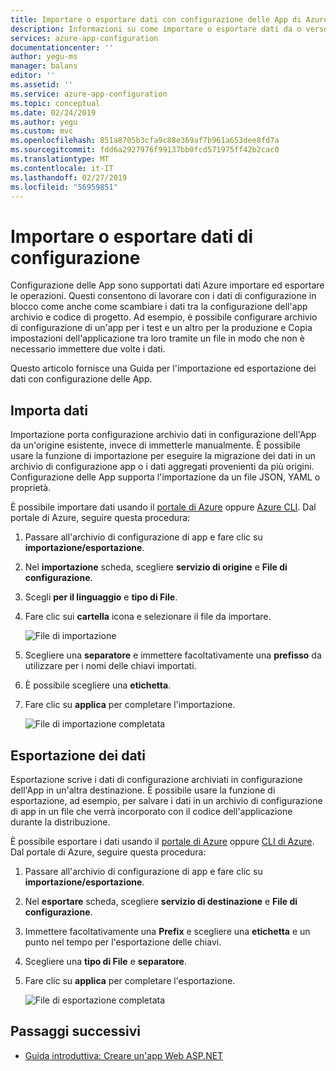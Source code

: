```yaml
---
title: Importare o esportare dati con configurazione delle App di Azure | Microsoft Docs
description: Informazioni su come importare o esportare dati da o verso una configurazione di App di Azure
services: azure-app-configuration
documentationcenter: ''
author: yegu-ms
manager: balans
editor: ''
ms.assetid: ''
ms.service: azure-app-configuration
ms.topic: conceptual
ms.date: 02/24/2019
ms.author: yegu
ms.custom: mvc
ms.openlocfilehash: 851a8705b3cfa9c88e369af7b961a653dee8fd7a
ms.sourcegitcommit: fdd6a2927976f99137bb0fcd571975ff42b2cac0
ms.translationtype: MT
ms.contentlocale: it-IT
ms.lasthandoff: 02/27/2019
ms.locfileid: "56959851"
---
```

# <a name="import-or-export-configuration-data"></a>Importare o esportare dati di configurazione

Configurazione delle App sono supportati dati Azure importare ed esportare le operazioni. Questi consentono di lavorare con i dati di configurazione in blocco come anche come scambiare i dati tra la configurazione dell'app archivio e codice di progetto. Ad esempio, è possibile configurare archivio di configurazione di un'app per i test e un altro per la produzione e Copia impostazioni dell'applicazione tra loro tramite un file in modo che non è necessario immettere due volte i dati.

Questo articolo fornisce una Guida per l'importazione ed esportazione dei dati con configurazione delle App.

## <a name="import-data"></a>Importa dati

Importazione porta configurazione archivio dati in configurazione dell'App da un'origine esistente, invece di immetterle manualmente. È possibile usare la funzione di importazione per eseguire la migrazione dei dati in un archivio di configurazione app o i dati aggregati provenienti da più origini. Configurazione delle App supporta l'importazione da un file JSON, YAML o proprietà.

È possibile importare dati usando il [portale di Azure](https://aka.ms/azconfig/portal) oppure [Azure CLI](./scripts/cli-import.md). Dal portale di Azure, seguire questa procedura:

1. Passare all'archivio di configurazione di app e fare clic su **importazione/esportazione**.

2. Nel **importazione** scheda, scegliere **servizio di origine** e **File di configurazione**.

3. Scegli **per il linguaggio** e **tipo di File**.

4. Fare clic sui **cartella** icona e selezionare il file da importare.

    ![File di importazione](./media/import-file.png)

5. Scegliere una **separatore** e immettere facoltativamente una **prefisso** da utilizzare per i nomi delle chiavi importati.

6. È possibile scegliere una **etichetta**.

7. Fare clic su **applica** per completare l'importazione.

    ![File di importazione completata](./media/import-file-complete.png)

## <a name="export-data"></a>Esportazione dei dati

Esportazione scrive i dati di configurazione archiviati in configurazione dell'App in un'altra destinazione. È possibile usare la funzione di esportazione, ad esempio, per salvare i dati in un archivio di configurazione di app in un file che verrà incorporato con il codice dell'applicazione durante la distribuzione.

È possibile esportare i dati usando il [portale di Azure](https://aka.ms/azconfig/portal) oppure [CLI di Azure](./scripts/cli-export.md). Dal portale di Azure, seguire questa procedura:

1. Passare all'archivio di configurazione di app e fare clic su **importazione/esportazione**.

2. Nel **esportare** scheda, scegliere **servizio di destinazione** e **File di configurazione**.

3. Immettere facoltativamente una **Prefix** e scegliere una **etichetta** e un punto nel tempo per l'esportazione delle chiavi.

4. Scegliere una **tipo di File** e **separatore**.

5. Fare clic su **applica** per completare l'esportazione.

    ![File di esportazione completata](./media/export-file-complete.png)

## <a name="next-steps"></a>Passaggi successivi

* [Guida introduttiva: Creare un'app Web ASP.NET](./quickstart-aspnet-core-app.md)  
